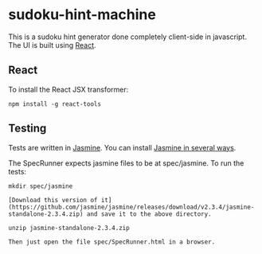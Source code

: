 # sudoku-hint-machine

This is a sudoku hint generator done completely client-side in
javascript. The UI is built using
[React](http://facebook.github.io/react/).

React
-------
To install the React JSX transformer:

    npm install -g react-tools


Testing
-------
Tests are  written in [Jasmine](http://jasmine.github.io/).
You can install [Jasmine in several ways](https://github.com/jasmine/jasmine#installation).

The SpecRunner expects jasmine files to be at spec/jasmine. To run the tests:

    mkdir spec/jasmine

    [Download this version of it](https://github.com/jasmine/jasmine/releases/download/v2.3.4/jasmine-standalone-2.3.4.zip) and save it to the above directory.

    unzip jasmine-standalone-2.3.4.zip

    Then just open the file spec/SpecRunner.html in a browser.

